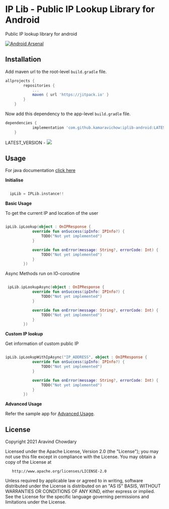 # IP Lib - Public IP Lookup Library for Android

Public IP lookup library for android

[![Android Arsenal](https://img.shields.io/badge/Android%20Arsenal-IP%20Lib%20Android-brightgreen.svg?style=flat)](https://android-arsenal.com/details/1/8332)


## Installation

Add maven url to the root-level `build.gradle` file.

```groovy
allprojects {
		repositories {
			...
			maven { url 'https://jitpack.io' }
		}
	}
```

Now add this dependency to the app-level `build.gradle` file.

```groovy
dependencies {
	        implementation 'com.github.kamaravichow:iplib-android:LATEST_VERSION'
	}
```

LATEST_VERSION - [![](https://jitpack.io/v/kamaravichow/iplib-android.svg)](https://jitpack.io/#kamaravichow/iplib-android)


## Usage

For java documentation [click here](https://github.com/kamaravichow/iplib-android/blob/main/README-java.md)

**Initialise**

```kotlin

  ipLib = IPLib.instance!!

```

**Basic Usage**

To get the current IP and location of the user 

```kotlin

ipLib.ipLookup(object : OnIPResponse {
            override fun onSuccess(ipInfo: IPInfo?) {
                TODO("Not yet implemented")
            }

            override fun onError(message: String?, errorCode: Int) {
                TODO("Not yet implemented")
            }
        })

```

Async Methods run on IO-coroutine

```kotlin

 ipLib.ipLookupAsync(object : OnIPResponse {
            override fun onSuccess(ipInfo: IPInfo?) {
                TODO("Not yet implemented")
            }

            override fun onError(message: String?, errorCode: Int) {
                TODO("Not yet implemented")
            }
        })

```

**Custom IP lookup**

Get information of custom public IP

```kotlin

ipLib.ipLookupWithIpAsync("IP_ADDRESS", object : OnIPResponse {
            override fun onSuccess(ipInfo: IPInfo?) {
                TODO("Not yet implemented")
            }

            override fun onError(message: String?, errorCode: Int) {
                TODO("Not yet implemented")
            }
        })

```

**Advanced Usage**

Refer the sample app for [Advanced Usage](https://github.com/kamaravichow/iplib-android/blob/main/app).


## License

Copyright 2021 Aravind Chowdary

   Licensed under the Apache License, Version 2.0 (the "License");
   you may not use this file except in compliance with the License.
   You may obtain a copy of the License at

       http://www.apache.org/licenses/LICENSE-2.0

   Unless required by applicable law or agreed to in writing, software
   distributed under the License is distributed on an "AS IS" BASIS,
   WITHOUT WARRANTIES OR CONDITIONS OF ANY KIND, either express or implied.
   See the License for the specific language governing permissions and
   limitations under the License.
